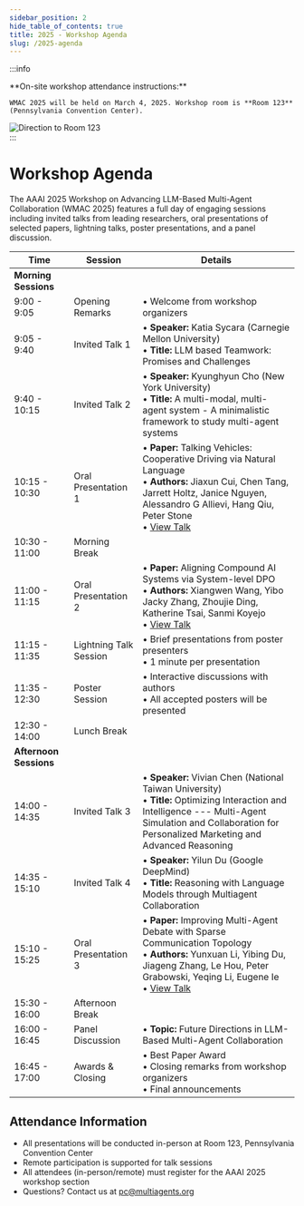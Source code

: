 ```yaml
---
sidebar_position: 2
hide_table_of_contents: true
title: 2025 - Workshop Agenda
slug: /2025-agenda
---
```


:::info
<div style={{display: 'flex', alignItems: 'center', gap: '2rem'}}>
  <div style={{flex: '1', display: 'flex', flexDirection: 'column', justifyContent: 'flex-start'}}>
    **On-site workshop attendance instructions:**

    WMAC 2025 will be held on March 4, 2025. Workshop room is **Room 123** (Pennsylvania Convention Center).
  </div>
  <div style={{flexShrink: '0'}}>
    <img src="/2025_artifacts/direction.png" alt="Direction to Room 123" style={{width: '500px', maxWidth: '100%', height: 'auto', borderRadius: '8px', boxShadow: '0 2px 4px rgba(0,0,0,0.1)'}}/>
  </div>
</div>
:::

# Workshop Agenda

The AAAI 2025 Workshop on Advancing LLM-Based Multi-Agent Collaboration (WMAC 2025) features a full day of engaging sessions including invited talks from leading researchers, oral presentations of selected papers, lightning talks, poster presentations, and a panel discussion.

| Time | Session | Details |
|------|---------|----------|
| **Morning Sessions** |||
| 9:00 - 9:05 | Opening Remarks | • Welcome from workshop organizers |
| 9:05 - 9:40 | Invited Talk 1 | • **Speaker:** Katia Sycara (Carnegie Mellon University)<br/>• **Title:** LLM based Teamwork: Promises and Challenges |
| 9:40 - 10:15 | Invited Talk 2 | • **Speaker:** Kyunghyun Cho (New York University)<br/>• **Title:** A multi-modal, multi-agent system - A minimalistic framework to study multi-agent systems |
| 10:15 - 10:30 | Oral Presentation 1 | • **Paper:** Talking Vehicles: Cooperative Driving via Natural Language<br/>• **Authors:** Jiaxun Cui, Chen Tang, Jarrett Holtz, Janice Nguyen, Alessandro G Allievi, Hang Qiu, Peter Stone<br/>• [View Talk](/2025_talks/talk_talking_vehicles_cooperative_driving_via_natural_language.pdf) |
| 10:30 - 11:00 | Morning Break |  |
| 11:00 - 11:15 | Oral Presentation 2 | • **Paper:** Aligning Compound AI Systems via System-level DPO<br/>• **Authors:** Xiangwen Wang, Yibo Jacky Zhang, Zhoujie Ding, Katherine Tsai, Sanmi Koyejo<br/>• [View Talk](/2025_talks/talk_aligning_compound_ai_systems_via_system_level_dpo.pdf)|
| 11:15 - 11:35 | Lightning Talk Session | • Brief presentations from poster presenters<br/>• 1 minute per presentation |
| 11:35 - 12:30 | Poster Session | • Interactive discussions with authors<br/>• All accepted posters will be presented |
| 12:30 - 14:00 | Lunch Break |  |
| **Afternoon Sessions** |||
| 14:00 - 14:35 | Invited Talk 3 | • **Speaker:** Vivian Chen (National Taiwan University)<br/>• **Title:** Optimizing Interaction and Intelligence --- Multi-Agent Simulation and Collaboration for Personalized Marketing and Advanced Reasoning |
| 14:35 - 15:10 | Invited Talk 4 | • **Speaker:** Yilun Du (Google DeepMind)<br/>• **Title:** Reasoning with Language Models through Multiagent Collaboration |
| 15:10 - 15:25 | Oral Presentation 3 | • **Paper:** Improving Multi-Agent Debate with Sparse Communication Topology<br/>• **Authors:** Yunxuan Li, Yibing Du, Jiageng Zhang, Le Hou, Peter Grabowski, Yeqing Li, Eugene Ie<br/>• [View Talk](/2025_talks/talk_improving_multi_agent_debate_with_sparse_communication_topology.pdf) |
| 15:30 - 16:00 | Afternoon Break | |
| 16:00 - 16:45 | Panel Discussion | • **Topic:** Future Directions in LLM-Based Multi-Agent Collaboration |
| 16:45 - 17:00 | Awards & Closing | • Best Paper Award<br/>• Closing remarks from workshop organizers<br/>• Final announcements |

## Attendance Information

- All presentations will be conducted in-person at Room 123, Pennsylvania Convention Center
- Remote participation is supported for talk sessions
- All attendees (in-person/remote) must register for the AAAI 2025 workshop section
- Questions? Contact us at pc@multiagents.org